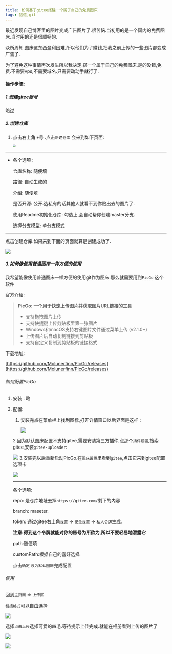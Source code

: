 ```yaml
---
title: 如何基于gitee搭建一个属于自己的免费图床
tags: 拾遗,git
---
```




最近发现自己博客里的图片变成广告图片了.很苦恼.当初用的是一个国内的免费图床.当时用的还是很顺畅的.

众所周知,图床这东西盈利困难,所以他们为了赚钱,把我之前上传的一些图片都变成广告了.

为了避免这种事情再次发生所以我决定.搭一个属于自己的免费图床.是的没错,免费.不需要vps,不需要域名.只需要动动手就行了.

#### 操作步骤:

##### 1.创建gitee账号

略过

##### 2.创建仓库

1. 点击右上角 `+`号 .点击`新建仓库` 会来到如下页面:

   <img src="https://gitee.com/minagamiyuki/picgo-gitee/raw/master/images/截屏2020-02-16下午3.08.06.png" style="zoom:50%;" />

------------

* 各个选项 :

  仓库名称:  随便填

  路径:  自动生成的

  介绍:   随便填

  是否开源:   公开.选私有的话其他人就看不到你贴出去的图片了.

  使用Readme初始化仓库:  勾选上,会自动帮你创建master分支.

  选择分支模型:  单分支模式

-------------

点击创建仓库.如果来到下面的页面就算是创建成功了.

![](https://gitee.com/minagamiyuki/picgo-gitee/raw/master/images/20200216151721.png)

##### 3.如何像使用普通图床一样方便的使用

我希望能像使用普通图床一样方便的使用git作为图床.那么就需要用到`PicGo` 这个软件

官方介绍:

> **PicGo: 一个用于快速上传图片并获取图片URL链接的工具**
>
> - 支持拖拽图片上传
> - 支持快捷键上传剪贴板里第一张图片
> - Windows和macOS支持右键图片文件通过菜单上传 (v2.1.0+)
> - 上传图片后自动复制链接到剪贴板
> - 支持自定义复制到剪贴板的链接格式

下载地址:

[https://github.com/Molunerfinn/PicGo/releases](https://github.com/Molunerfinn/PicGo/releases)

###### 如何配置PicGo

1. 安装 : 略

2. 配置:

   1. 安装完点在菜单栏上找到图标,打开详情窗口以后界面是这样 :

      ![](https://gitee.com/minagamiyuki/picgo-gitee/raw/master/images/20200216152759.png)

    2.因为默认图床配置不支持gitee,需要安装第三方插件,点那个`插件设置`,搜索gitee,安装`gitee-uploader`:

   ![](https://gitee.com/minagamiyuki/picgo-gitee/raw/master/images/截屏2020-02-16下午3.31.44.png) 3.安装完以后重新启动PicGo.在`图床设置`里看到`gitee`,点击它来到gitee配置选项卡

   ![](https://gitee.com/minagamiyuki/picgo-gitee/raw/master/images/截屏2020-02-16下午3.35.01.png)

   ---------------------

   各个选项:

   repo: 是仓库地址去掉`https://gitee.com/`剩下的内容

   branch: maseter.

   token: 通过gitee右上角`设置` => `安全设置` => `私人令牌`生成. 

   ​	**注意:得到这个令牌就能对你的账号为所欲为,所以不要轻易地泄露它**

   path:随便填

   customPath:根据自己的喜好选择

   点击`确定` `设为默认图床`完成配置



###### 使用

回到`主页面`  => `上传区`

`链接格式`可以自由选择

![](https://gitee.com/minagamiyuki/picgo-gitee/raw/master/images/20200216152759.png)

选择`点击上传`选择可爱的四毛.等待提示上传完成.就能在相册看到上传的图片了

![](https://gitee.com/minagamiyuki/picgo-gitee/raw/master/images/image-20200216155136768.png)

![](https://gitee.com/minagamiyuki/picgo-gitee/raw/master/images/截屏2020-02-16下午3.53.10.png)


